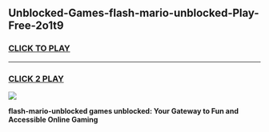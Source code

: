 
## Unblocked-Games-flash-mario-unblocked-Play-Free-2o1t9
<h3>
<a href="https://premium76.site?title=flash-mario-unblocked&ref=23A">CLICK TO PLAY</a></h3>
<hr>

<h3>
<a href="https://premium76.site?title=flash-mario-unblocked&ref=23A">CLICK 2 PLAY</a>
  
</h3>

<a href="https://premium76.site?title=flash-mario-unblocked&ref=23A"><img src="https://clearcache.store/games.png"></a>


**flash-mario-unblocked games unblocked: Your Gateway to Fun and Accessible Online Gaming**
